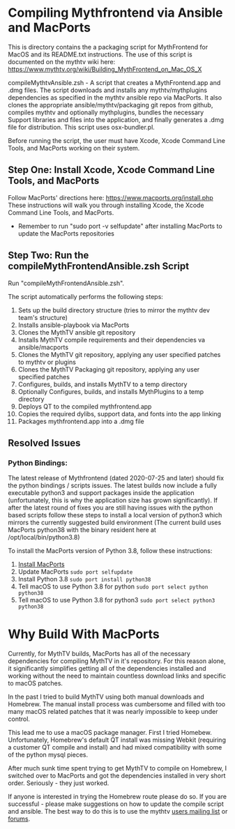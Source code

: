 # Compiling Mythfrontend via Ansible and MacPorts
This is directory contains the a packaging script for MythFrontend for MacOS and its README.txt
instructions. The use of this script is documented on the mythtv wiki here:
https://www.mythtv.org/wiki/Building_MythFrontend_on_Mac_OS_X

compileMythtvAnsible.zsh - A script that creates a MythFrontend.app and .dmg files.
            The script downloads and installs any mythtv/mythplugins dependencies
            as specified in the mythtv ansible repo via MacPorts.  It also clones the
            appropriate ansible/mythtv/packaging git repos from github, compiles mythtv
            and optionally mythplugins, bundles the necessary Support libraries and
            files into the application, and finally generates a .dmg file for distribution.
            This script uses osx-bundler.pl.

Before running the script, the user must have Xcode, Xcode Command Line Tools, and MacPorts
working on their system.

## Step One: Install Xcode, Xcode Command Line Tools, and MacPorts
Follow MacPorts' directions here: https://www.macports.org/install.php
These instructions will walk you through installing Xcode, the Xcode Command Line Tools, and MacPorts.

* Remember to run "sudo port -v selfupdate" after installing MacPorts to update the MacPorts repositories

## Step Two: Run the compileMythFrontendAnsible.zsh Script
Run "compileMythFrontendAnsible.zsh".

The script automatically performs the following steps:
1. Sets up the build directory structure (tries to mirror the mythtv dev team's structure)
1. Installs ansible-playbook via MacPorts
1. Clones the MythTV ansible git repository
1. Installs MythTV compile requirements and their dependencies va ansible/macports
1. Clones the MythTV git repository, applying any user specified patches to mythtv or plugins
1. Clones the MythTV Packaging git repository, applying any user specified patches
1. Configures, builds, and installs MythTV to a temp directory
1. Optionally Configures, builds, and installs MythPlugins to a temp directory
1. Deploys QT to the compiled mythfrontend.app
1. Copies the required dylibs, support data, and fonts into the app linking
1. Packages mythfrontend.app into a .dmg file

## Resolved Issues
### Python Bindings:
The latest release of Mythfrontend (dated 2020-07-25 and later) should fix the python bindings / scripts issues.  The latest builds now include a fully executable python3 and support packages inside the application (unfortunately, this is why the application size has grown significantly).  If after the latest round of fixes you are still having issues with the python based scripts follow these steps to install a local version of python3 which mirrors the currently suggested build environment (The current build uses MacPorts python38 with the binary resident here at /opt/local/bin/python3.8)

To install the MacPorts version of Python 3.8, follow these instructions:

1. [Install MacPorts](https://www.macports.org/install.php)
2. Update MacPorts `sudo port selfupdate`
3. Install Python 3.8  `sudo port install python38`
4. Tell macOS to use Python 3.8 for python  `sudo port select python python38`
5. Tell macOS to use Python 3.8 for python3  `sudo port select python3 python38`

# Why Build With MacPorts
Currently, for MythTV builds, MacPorts has all of the necessary dependencies for compiling MythTV in it's repository. For this reason alone, it significantly simplifies getting all of the dependencies installed and working without the need to maintain countless download links and specific to macOS patches.

In the past I tried to build MythTV using both manual downloads and Homebrew. The manual install process was cumbersome and filled with too many macOS related patches that it was nearly impossible to keep under control.

This lead me to use a macOS package manager. First I tried Homebew. Unfortunately, Homebrew's default QT install was missing Webkit (requiring a customer QT compile and install) and had mixed compatibility with some of the python mysql pieces.

After much sunk time spent trying to get MythTV to compile on Homebrew, I switched over to MacPorts and got the dependencies installed in very short order. Seriously - they just worked.  

If anyone is interested in trying the Homebrew route please do so. If you are successful - please make suggestions on how to update the compile script and ansible. The best way to do this is to use the mythtv [users mailing list](http://lists.mythtv.org/mailman/listinfo/mythtv-users) or [forums](https://forum.mythtv.org/).
